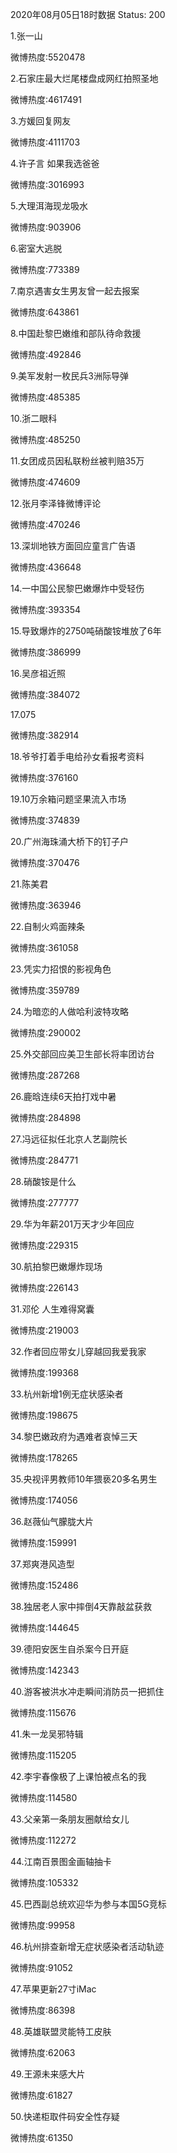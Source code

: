 2020年08月05日18时数据
Status: 200

1.张一山

微博热度:5520478

2.石家庄最大烂尾楼盘成网红拍照圣地

微博热度:4617491

3.方媛回复网友

微博热度:4111703

4.许子言 如果我选爸爸

微博热度:3016993

5.大理洱海现龙吸水

微博热度:903906

6.密室大逃脱

微博热度:773389

7.南京遇害女生男友曾一起去报案

微博热度:643861

8.中国赴黎巴嫩维和部队待命救援

微博热度:492846

9.美军发射一枚民兵3洲际导弹

微博热度:485385

10.浙二眼科

微博热度:485250

11.女团成员因私联粉丝被判赔35万

微博热度:474609

12.张月李泽锋微博评论

微博热度:470246

13.深圳地铁方面回应童言广告语

微博热度:436648

14.一中国公民黎巴嫩爆炸中受轻伤

微博热度:393354

15.导致爆炸的2750吨硝酸铵堆放了6年

微博热度:386999

16.吴彦祖近照

微博热度:384072

17.075

微博热度:382914

18.爷爷打着手电给孙女看报考资料

微博热度:376160

19.10万余箱问题坚果流入市场

微博热度:374839

20.广州海珠涌大桥下的钉子户

微博热度:370476

21.陈美君

微博热度:363946

22.自制火鸡面辣条

微博热度:361058

23.凭实力招恨的影视角色

微博热度:359789

24.为暗恋的人做哈利波特攻略

微博热度:290002

25.外交部回应美卫生部长将率团访台

微博热度:287268

26.鹿晗连续6天拍打戏中暑

微博热度:284898

27.冯远征拟任北京人艺副院长

微博热度:284771

28.硝酸铵是什么

微博热度:277777

29.华为年薪201万天才少年回应

微博热度:229315

30.航拍黎巴嫩爆炸现场

微博热度:226143

31.邓伦 人生难得窝囊

微博热度:219003

32.作者回应带女儿穿越回我爱我家

微博热度:199368

33.杭州新增1例无症状感染者

微博热度:198675

34.黎巴嫩政府为遇难者哀悼三天

微博热度:178265

35.央视评男教师10年猥亵20多名男生

微博热度:174056

36.赵薇仙气朦胧大片

微博热度:159991

37.郑爽港风造型

微博热度:152486

38.独居老人家中摔倒4天靠敲盆获救

微博热度:144645

39.德阳安医生自杀案今日开庭

微博热度:142343

40.游客被洪水冲走瞬间消防员一把抓住

微博热度:115676

41.朱一龙吴邪特辑

微博热度:115205

42.李宇春像极了上课怕被点名的我

微博热度:114580

43.父亲第一条朋友圈献给女儿

微博热度:112272

44.江南百景图金画轴抽卡

微博热度:105332

45.巴西副总统欢迎华为参与本国5G竞标

微博热度:99958

46.杭州排查新增无症状感染者活动轨迹

微博热度:91052

47.苹果更新27寸iMac

微博热度:86398

48.英雄联盟灵能特工皮肤

微博热度:62063

49.王源未来感大片

微博热度:61827

50.快递柜取件码安全性存疑

微博热度:61350

